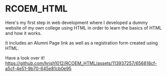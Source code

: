 # RCOEM_HTML

Here's my first step in web development where I developed a dummy website of my own college using HTML in order to learn the basics of HTML and how it works.

It includes an Alumni Page link as well as a registration form created using HTML.

Have a look over it!
https://github.com/hrish1012/RCOEM_HTML/assets/113937257/656818cf-a5cf-4e51-9b70-645e81cb0e95



